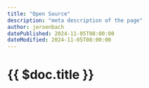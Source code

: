 ```yaml
---
title: "Open Source"
description: "meta description of the page"
author: jeroenbach
datePublished: 2024-11-05T08:00:00
dateModified: 2024-11-05T08:00:00
---
```


# {{ $doc.title }}
